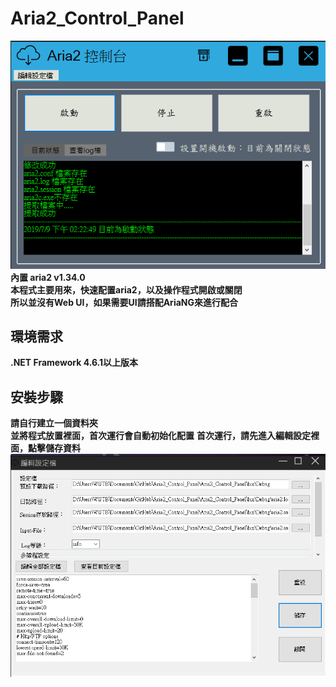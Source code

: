 # Aria2_Control_Panel
![主程式圖片](https://github.com/king567/Aria2_Control_Panel/blob/master/program.png)<br>
**內置 aria2 v1.34.0**<br>
**本程式主要用來，快速配置aria2，以及操作程式開啟或關閉**<br>
**所以並沒有Web UI，如果需要UI請搭配AriaNG來進行配合**
## 環境需求
**.NET Framework 4.6.1以上版本**
## 安裝步驟
**請自行建立一個資料夾**<br>
**並將程式放置裡面，首次運行會自動初始化配置**
**首次運行，請先進入編輯設定裡面，點擊儲存資料**
![主程式設定](https://github.com/king567/Aria2_Control_Panel/blob/master/setting.png)
